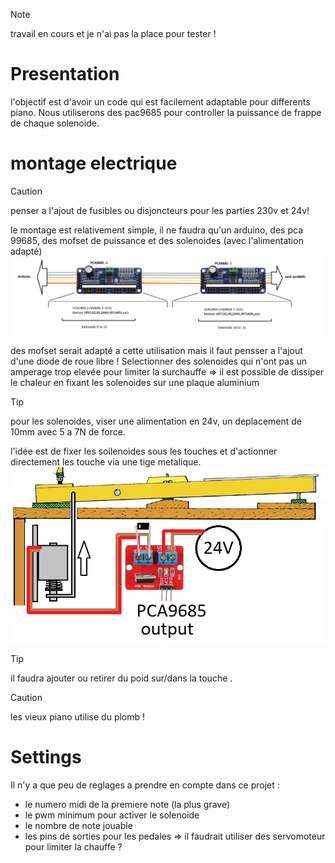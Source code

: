 > [!NOTE]
> travail en cours et je n'ai pas la place pour tester !

# Presentation 

l'objectif est d'avoir un code qui est facilement adaptable pour differents piano.
Nous utiliserons des pac9685 pour controller la puissance de frappe de chaque solenoide.

# montage electrique

> [!CAUTION]
> penser a l'ajout de fusibles ou disjoncteurs pour les parties 230v et 24v!

le montage est relativement simple, il ne faudra qu'un arduino, des pca 99685, des mofset de puissance et des solenoides (avec l'alimentation adapté) 
![Schema electrique](https://raw.githubusercontent.com/glloq/Orchestrion_Piano/main/img/branchement%20pwm.png?raw=true)

des mofset serait adapté a cette utilisation mais il faut pensser a l'ajout d'une diode de roue libre !
Selectionner des solenoides qui n'ont pas un amperage trop elevée pour limiter la surchauffe => il est possible de dissiper le chaleur en fixant les solenoides sur une plaque aluminium

> [!TIP]
> pour les solenoides, viser une alimentation en 24v, un deplacement de 10mm avec 5 a 7N de force.

l'idée est de fixer les soilenoides sous les touches et d'actionner directement les touche via une tige metalique.
![Schema mecanique](https://raw.githubusercontent.com/glloq/Orchestrion_Piano/main/img/montage.png?raw=true)

> [!TIP]
> il faudra ajouter ou retirer du poid sur/dans la touche .

> [!CAUTION]
> les vieux piano utilise du plomb !

# Settings

Il n'y a que peu de reglages a prendre en compte dans ce projet :
- le numero midi de la premiere note (la plus grave) 
- le pwm minimum pour activer le solenoide
- le nombre de note jouable
- les pins de sorties pour les pedales => il faudrait utiliser des servomoteur pour limiter la chauffe ?

  
